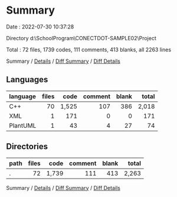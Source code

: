 # Summary

Date : 2022-07-30 10:37:28

Directory d:\\SchoolProgram\\CONECTDOT-SAMPLE02\\Project

Total : 72 files,  1739 codes, 111 comments, 413 blanks, all 2263 lines

Summary / [Details](details.md) / [Diff Summary](diff.md) / [Diff Details](diff-details.md)

## Languages
| language | files | code | comment | blank | total |
| :--- | ---: | ---: | ---: | ---: | ---: |
| C++ | 70 | 1,525 | 107 | 386 | 2,018 |
| XML | 1 | 171 | 0 | 0 | 171 |
| PlantUML | 1 | 43 | 4 | 27 | 74 |

## Directories
| path | files | code | comment | blank | total |
| :--- | ---: | ---: | ---: | ---: | ---: |
| . | 72 | 1,739 | 111 | 413 | 2,263 |

Summary / [Details](details.md) / [Diff Summary](diff.md) / [Diff Details](diff-details.md)